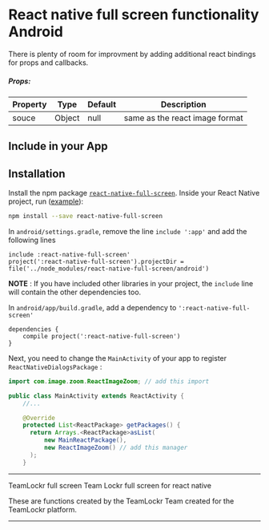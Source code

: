 # React native full screen functionality Android

There is plenty of room for improvment by adding additional react bindings for props and callbacks.


##### Props:
| Property | Type | Default | Description |
|---------------|----------|--------------|----------------------------------------------------------------|
| souce | Object | null | same as the react image format |


## Include in your App

Installation
------------

Install the npm package [`react-native-full-screen`](https://www.npmjs.com/package/react-native-full-screen). Inside your React Native project, run ([example](https://github.com/Anthonyzou/react-native-full-screen/tree/master/example)):
```bash
npm install --save react-native-full-screen
```

In `android/settings.gradle`, remove the line `include ':app'` and add the following lines
```
include :react-native-full-screen'
project(':react-native-full-screen').projectDir = file('../node_modules/react-native-full-screen/android')
```
**NOTE** : If you have included other libraries in your project, the `include` line will contain the other dependencies too.

In `android/app/build.gradle`, add a dependency to `':react-native-full-screen'`
```
dependencies {
    compile project(':react-native-full-screen')
}
```

Next, you need to change the `MainActivity` of your app to register `ReactNativeDialogsPackage` :
```java
import com.image.zoom.ReactImageZoom; // add this import

public class MainActivity extends ReactActivity {
    //...

    @Override
    protected List<ReactPackage> getPackages() {
      return Arrays.<ReactPackage>asList(
          new MainReactPackage(),
          new ReactImageZoom() // add this manager
      );
    }
```

---

TeamLockr full screen
Team Lockr full screen for react native

These are functions created by the TeamLockr Team created for the TeamLockr platform.

---
